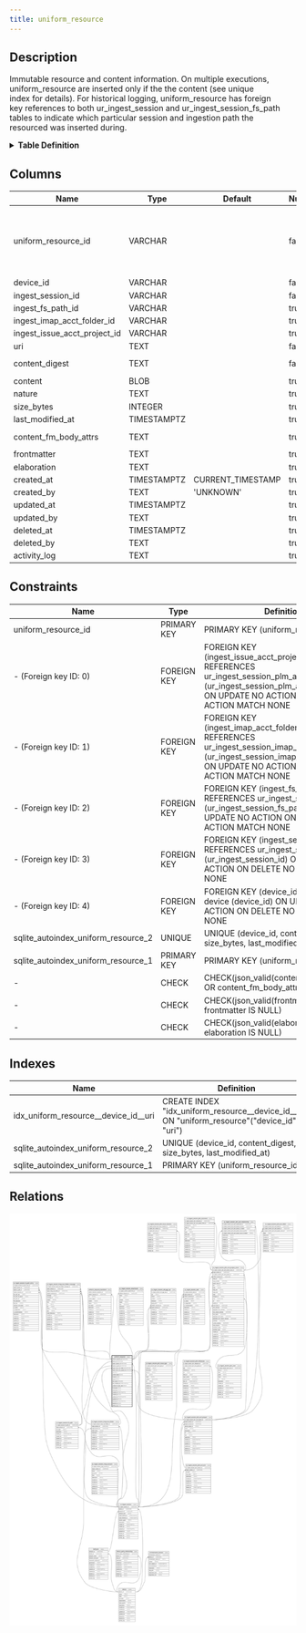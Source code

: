```yaml
---
title: uniform_resource
---
```


## Description

Immutable resource and content information. On multiple executions,\
uniform_resource are inserted only if the the content (see unique\
index for details). For historical logging, uniform_resource has foreign\
key references to both ur_ingest_session and ur_ingest_session_fs_path\
tables to indicate which particular session and ingestion path the\
resourced was inserted during.

<details>
<summary><strong>Table Definition</strong></summary>

```sql
CREATE TABLE "uniform_resource" (
    "uniform_resource_id" VARCHAR PRIMARY KEY NOT NULL,
    "device_id" VARCHAR NOT NULL,
    "ingest_session_id" VARCHAR NOT NULL,
    "ingest_fs_path_id" VARCHAR,
    "ingest_imap_acct_folder_id" VARCHAR,
    "ingest_issue_acct_project_id" VARCHAR,
    "uri" TEXT NOT NULL,
    "content_digest" TEXT NOT NULL,
    "content" BLOB,
    "nature" TEXT,
    "size_bytes" INTEGER,
    "last_modified_at" TIMESTAMPTZ,
    "content_fm_body_attrs" TEXT CHECK(json_valid(content_fm_body_attrs) OR content_fm_body_attrs IS NULL),
    "frontmatter" TEXT CHECK(json_valid(frontmatter) OR frontmatter IS NULL),
    "elaboration" TEXT CHECK(json_valid(elaboration) OR elaboration IS NULL),
    "created_at" TIMESTAMPTZ DEFAULT CURRENT_TIMESTAMP,
    "created_by" TEXT DEFAULT 'UNKNOWN',
    "updated_at" TIMESTAMPTZ,
    "updated_by" TEXT,
    "deleted_at" TIMESTAMPTZ,
    "deleted_by" TEXT,
    "activity_log" TEXT,
    FOREIGN KEY("device_id") REFERENCES "device"("device_id"),
    FOREIGN KEY("ingest_session_id") REFERENCES "ur_ingest_session"("ur_ingest_session_id"),
    FOREIGN KEY("ingest_fs_path_id") REFERENCES "ur_ingest_session_fs_path"("ur_ingest_session_fs_path_id"),
    FOREIGN KEY("ingest_imap_acct_folder_id") REFERENCES "ur_ingest_session_imap_acct_folder"("ur_ingest_session_imap_acct_folder_id"),
    FOREIGN KEY("ingest_issue_acct_project_id") REFERENCES "ur_ingest_session_plm_acct_project"("ur_ingest_session_plm_acct_project_id"),
    UNIQUE("device_id", "content_digest", "uri", "size_bytes", "last_modified_at")
)
```

</details>

## Columns

| Name                         | Type        | Default           | Nullable | Children                                                                                                                                                                                                                                                                                                                                                                                                                                                                                                                                                                                                                                                                                                                                                                                                          | Parents                                                                                                               | Comment                                                                                                |
| ---------------------------- | ----------- | ----------------- | -------- | ----------------------------------------------------------------------------------------------------------------------------------------------------------------------------------------------------------------------------------------------------------------------------------------------------------------------------------------------------------------------------------------------------------------------------------------------------------------------------------------------------------------------------------------------------------------------------------------------------------------------------------------------------------------------------------------------------------------------------------------------------------------------------------------------------------------- | --------------------------------------------------------------------------------------------------------------------- | ------------------------------------------------------------------------------------------------------ |
| uniform_resource_id          | VARCHAR     |                   | false    | [uniform_resource_transform](/surveilr/reference/db/surveilr-state-schema/uniform_resource_transform) [ur_ingest_session_fs_path_entry](/surveilr/reference/db/surveilr-state-schema/ur_ingest_session_fs_path_entry) [ur_ingest_session_task](/surveilr/reference/db/surveilr-state-schema/ur_ingest_session_task) [ur_ingest_session_imap_acct_folder_message](/surveilr/reference/db/surveilr-state-schema/ur_ingest_session_imap_acct_folder_message) [ur_ingest_session_plm_acct_project_issue](/surveilr/reference/db/surveilr-state-schema/ur_ingest_session_plm_acct_project_issue) [ur_ingest_session_attachment](/surveilr/reference/db/surveilr-state-schema/ur_ingest_session_attachment) [ur_ingest_session_udi_pgp_sql](/surveilr/reference/db/surveilr-state-schema/ur_ingest_session_udi_pgp_sql) |                                                                                                                       | uniform_resource ULID primary key                                                                      |
| device_id                    | VARCHAR     |                   | false    |                                                                                                                                                                                                                                                                                                                                                                                                                                                                                                                                                                                                                                                                                                                                                                                                                   | [device](/surveilr/reference/db/surveilr-state-schema/device)                                                         | which device row introduced this resource                                                              |
| ingest_session_id            | VARCHAR     |                   | false    |                                                                                                                                                                                                                                                                                                                                                                                                                                                                                                                                                                                                                                                                                                                                                                                                                   | [ur_ingest_session](/surveilr/reference/db/surveilr-state-schema/ur_ingest_session)                                   | which ur_ingest_session row introduced this resource                                                   |
| ingest_fs_path_id            | VARCHAR     |                   | true     |                                                                                                                                                                                                                                                                                                                                                                                                                                                                                                                                                                                                                                                                                                                                                                                                                   | [ur_ingest_session_fs_path](/surveilr/reference/db/surveilr-state-schema/ur_ingest_session_fs_path)                   | which ur_ingest_session_fs_path row introduced this resource                                           |
| ingest_imap_acct_folder_id   | VARCHAR     |                   | true     |                                                                                                                                                                                                                                                                                                                                                                                                                                                                                                                                                                                                                                                                                                                                                                                                                   | [ur_ingest_session_imap_acct_folder](/surveilr/reference/db/surveilr-state-schema/ur_ingest_session_imap_acct_folder) | {"isSqlDomainZodDescrMeta":true,"isVarChar":true}                                                      |
| ingest_issue_acct_project_id | VARCHAR     |                   | true     |                                                                                                                                                                                                                                                                                                                                                                                                                                                                                                                                                                                                                                                                                                                                                                                                                   | [ur_ingest_session_plm_acct_project](/surveilr/reference/db/surveilr-state-schema/ur_ingest_session_plm_acct_project) | {"isSqlDomainZodDescrMeta":true,"isVarChar":true}                                                      |
| uri                          | TEXT        |                   | false    |                                                                                                                                                                                                                                                                                                                                                                                                                                                                                                                                                                                                                                                                                                                                                                                                                   |                                                                                                                       | the resource's URI (dependent on how it was acquired and on which device)                              |
| content_digest               | TEXT        |                   | false    |                                                                                                                                                                                                                                                                                                                                                                                                                                                                                                                                                                                                                                                                                                                                                                                                                   |                                                                                                                       | '-' when no hash was computed (not NULL); content_digest for symlinks will be the same as their target |
| content                      | BLOB        |                   | true     |                                                                                                                                                                                                                                                                                                                                                                                                                                                                                                                                                                                                                                                                                                                                                                                                                   |                                                                                                                       | either NULL if no content was acquired or the actual blob/text of the content                          |
| nature                       | TEXT        |                   | true     |                                                                                                                                                                                                                                                                                                                                                                                                                                                                                                                                                                                                                                                                                                                                                                                                                   |                                                                                                                       | file extension or MIME                                                                                 |
| size_bytes                   | INTEGER     |                   | true     |                                                                                                                                                                                                                                                                                                                                                                                                                                                                                                                                                                                                                                                                                                                                                                                                                   |                                                                                                                       |                                                                                                        |
| last_modified_at             | TIMESTAMPTZ |                   | true     |                                                                                                                                                                                                                                                                                                                                                                                                                                                                                                                                                                                                                                                                                                                                                                                                                   |                                                                                                                       | {"isSqlDomainZodDescrMeta":true,"isDateSqlDomain":true,"isDateTime":true}                              |
| content_fm_body_attrs        | TEXT        |                   | true     |                                                                                                                                                                                                                                                                                                                                                                                                                                                                                                                                                                                                                                                                                                                                                                                                                   |                                                                                                                       | each component of frontmatter-based content ({ frontMatter: '', body: '', attrs: {...} })              |
| frontmatter                  | TEXT        |                   | true     |                                                                                                                                                                                                                                                                                                                                                                                                                                                                                                                                                                                                                                                                                                                                                                                                                   |                                                                                                                       | meta data or other "frontmatter" in JSON format                                                        |
| elaboration                  | TEXT        |                   | true     |                                                                                                                                                                                                                                                                                                                                                                                                                                                                                                                                                                                                                                                                                                                                                                                                                   |                                                                                                                       | anything that doesn't fit in other columns (JSON)                                                      |
| created_at                   | TIMESTAMPTZ | CURRENT_TIMESTAMP | true     |                                                                                                                                                                                                                                                                                                                                                                                                                                                                                                                                                                                                                                                                                                                                                                                                                   |                                                                                                                       |                                                                                                        |
| created_by                   | TEXT        | 'UNKNOWN'         | true     |                                                                                                                                                                                                                                                                                                                                                                                                                                                                                                                                                                                                                                                                                                                                                                                                                   |                                                                                                                       |                                                                                                        |
| updated_at                   | TIMESTAMPTZ |                   | true     |                                                                                                                                                                                                                                                                                                                                                                                                                                                                                                                                                                                                                                                                                                                                                                                                                   |                                                                                                                       |                                                                                                        |
| updated_by                   | TEXT        |                   | true     |                                                                                                                                                                                                                                                                                                                                                                                                                                                                                                                                                                                                                                                                                                                                                                                                                   |                                                                                                                       |                                                                                                        |
| deleted_at                   | TIMESTAMPTZ |                   | true     |                                                                                                                                                                                                                                                                                                                                                                                                                                                                                                                                                                                                                                                                                                                                                                                                                   |                                                                                                                       |                                                                                                        |
| deleted_by                   | TEXT        |                   | true     |                                                                                                                                                                                                                                                                                                                                                                                                                                                                                                                                                                                                                                                                                                                                                                                                                   |                                                                                                                       |                                                                                                        |
| activity_log                 | TEXT        |                   | true     |                                                                                                                                                                                                                                                                                                                                                                                                                                                                                                                                                                                                                                                                                                                                                                                                                   |                                                                                                                       | {"isSqlDomainZodDescrMeta":true,"isJsonSqlDomain":true}                                                |

## Constraints

| Name                                | Type        | Definition                                                                                                                                                                          |
| ----------------------------------- | ----------- | ----------------------------------------------------------------------------------------------------------------------------------------------------------------------------------- |
| uniform_resource_id                 | PRIMARY KEY | PRIMARY KEY (uniform_resource_id)                                                                                                                                                   |
| - (Foreign key ID: 0)               | FOREIGN KEY | FOREIGN KEY (ingest_issue_acct_project_id) REFERENCES ur_ingest_session_plm_acct_project (ur_ingest_session_plm_acct_project_id) ON UPDATE NO ACTION ON DELETE NO ACTION MATCH NONE |
| - (Foreign key ID: 1)               | FOREIGN KEY | FOREIGN KEY (ingest_imap_acct_folder_id) REFERENCES ur_ingest_session_imap_acct_folder (ur_ingest_session_imap_acct_folder_id) ON UPDATE NO ACTION ON DELETE NO ACTION MATCH NONE   |
| - (Foreign key ID: 2)               | FOREIGN KEY | FOREIGN KEY (ingest_fs_path_id) REFERENCES ur_ingest_session_fs_path (ur_ingest_session_fs_path_id) ON UPDATE NO ACTION ON DELETE NO ACTION MATCH NONE                              |
| - (Foreign key ID: 3)               | FOREIGN KEY | FOREIGN KEY (ingest_session_id) REFERENCES ur_ingest_session (ur_ingest_session_id) ON UPDATE NO ACTION ON DELETE NO ACTION MATCH NONE                                              |
| - (Foreign key ID: 4)               | FOREIGN KEY | FOREIGN KEY (device_id) REFERENCES device (device_id) ON UPDATE NO ACTION ON DELETE NO ACTION MATCH NONE                                                                            |
| sqlite_autoindex_uniform_resource_2 | UNIQUE      | UNIQUE (device_id, content_digest, uri, size_bytes, last_modified_at)                                                                                                               |
| sqlite_autoindex_uniform_resource_1 | PRIMARY KEY | PRIMARY KEY (uniform_resource_id)                                                                                                                                                   |
| -                                   | CHECK       | CHECK(json_valid(content_fm_body_attrs) OR content_fm_body_attrs IS NULL)                                                                                                           |
| -                                   | CHECK       | CHECK(json_valid(frontmatter) OR frontmatter IS NULL)                                                                                                                               |
| -                                   | CHECK       | CHECK(json_valid(elaboration) OR elaboration IS NULL)                                                                                                                               |

## Indexes

| Name                                 | Definition                                                                                    |
| ------------------------------------ | --------------------------------------------------------------------------------------------- |
| idx_uniform_resource__device_id__uri | CREATE INDEX "idx_uniform_resource__device_id__uri" ON "uniform_resource"("device_id", "uri") |
| sqlite_autoindex_uniform_resource_2  | UNIQUE (device_id, content_digest, uri, size_bytes, last_modified_at)                         |
| sqlite_autoindex_uniform_resource_1  | PRIMARY KEY (uniform_resource_id)                                                             |

## Relations

![er](../../../../../../assets/uniform_resource.svg)
